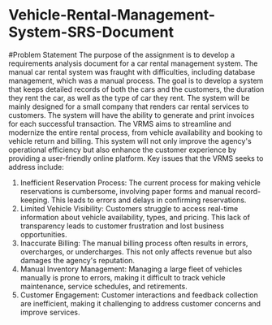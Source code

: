 # Vehicle-Rental-Management-System-SRS-Document

#Problem Statement
The purpose of the assignment is to develop a requirements analysis document for a car rental management system. The manual car rental system was fraught with difficulties, including database management, which was a manual process. The goal is to develop a system that keeps detailed records of both the cars and the customers, the duration they rent the car, as well as the type of car they rent. The system will be mainly designed for a small company that renders car rental services to customers. The system will have the ability to generate and print invoices for each successful transaction.
The VRMS aims to streamline and modernize the entire rental process, from vehicle availability and booking to vehicle return and billing. This system will not only improve the agency's operational efficiency but also enhance the customer experience by providing a user-friendly online platform. Key issues that the VRMS seeks to address include:
1.	Inefficient Reservation Process: The current process for making vehicle reservations is cumbersome, involving paper forms and manual record-keeping. This leads to errors and delays in confirming reservations.
2.	Limited Vehicle Visibility: Customers struggle to access real-time information about vehicle availability, types, and pricing. This lack of transparency leads to customer frustration and lost business opportunities.
3.	Inaccurate Billing: The manual billing process often results in errors, overcharges, or undercharges. This not only affects revenue but also damages the agency's reputation.
4.	Manual Inventory Management: Managing a large fleet of vehicles manually is prone to errors, making it difficult to track vehicle maintenance, service schedules, and retirements.
5.	Customer Engagement: Customer interactions and feedback collection are inefficient, making it challenging to address customer concerns and improve services.

